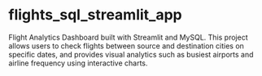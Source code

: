 # flights_sql_streamlit_app
Flight Analytics Dashboard built with Streamlit and MySQL. This project allows users to check flights between source and destination cities on specific dates, and provides visual analytics such as busiest airports and airline frequency using interactive charts.
